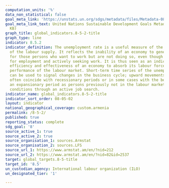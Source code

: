 ```yaml
---
computation_units: '%'
data_non_statistical: false
goal_meta_link: 'https://unstats.un.org/sdgs/metadata/files/Metadata-08-05-02.pdf '
goal_meta_link_text: United Nations Sustainable Development Goals Metadata (PDF 383
  KB)
graph_title: global_indicators.8-5-2-title
graph_type: line
indicator: 8.5.2
indicator_definition: The unemployment rate is a useful measure of the underutilization
  of the labour supply. It reflects the inability of an economy to generate employment
  for those persons who want to work but are not doing so, even though they are available
  for employment and actively seeking work. It is thus seen as an indicator of the
  efficiency and effectiveness of an economy to absorb its labour force and of the
  performance of the labour market. Short-term time series of the unemployment rate
  can be used to signal changes in the business cycle; upward movements in the indicator
  often coincide with recessionary periods or in some cases with the beginning of
  an expansionary period as persons previously not in the labour market begin to test
  conditions through an active job search.
indicator_name: global_indicators.8-5-2-title
indicator_sort_order: 08-05-02
layout: indicator
national_geographical_coverage: custom.armenia
permalink: /8-5-2/
published: true
reporting_status: complete
sdg_goal: '8'
source_active_1: true
source_active_2: true
source_organisation_1: sources.Armstat
source_organisation_2: sources.LFS
source_url_1: https://www.armstat.am/en/?nid=212
source_url_2: https://www.armstat.am/en/?nid=82&id=2537
target: global_targets.8-5-title
target_id: '8.5'
un_custodian_agency: International labour organization (ILO)
un_designated_tier: '1'

---
```

